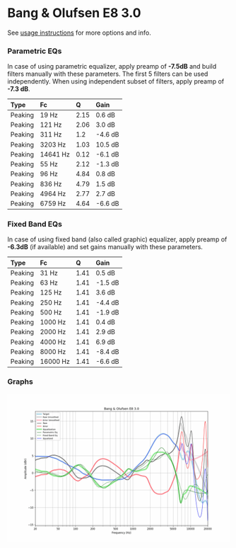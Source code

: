 # Bang & Olufsen E8 3.0
See [usage instructions](https://github.com/jaakkopasanen/AutoEq#usage) for more options and info.

### Parametric EQs
In case of using parametric equalizer, apply preamp of **-7.5dB** and build filters manually
with these parameters. The first 5 filters can be used independently.
When using independent subset of filters, apply preamp of **-7.3 dB**.

| Type    | Fc       |    Q | Gain    |
|:--------|:---------|:-----|:--------|
| Peaking | 19 Hz    | 2.15 | 0.6 dB  |
| Peaking | 121 Hz   | 2.06 | 3.0 dB  |
| Peaking | 311 Hz   | 1.2  | -4.6 dB |
| Peaking | 3203 Hz  | 1.03 | 10.5 dB |
| Peaking | 14641 Hz | 0.12 | -6.1 dB |
| Peaking | 55 Hz    | 2.12 | -1.3 dB |
| Peaking | 96 Hz    | 4.84 | 0.8 dB  |
| Peaking | 836 Hz   | 4.79 | 1.5 dB  |
| Peaking | 4964 Hz  | 2.77 | 2.7 dB  |
| Peaking | 6759 Hz  | 4.64 | -6.6 dB |

### Fixed Band EQs
In case of using fixed band (also called graphic) equalizer, apply preamp of **-6.3dB**
(if available) and set gains manually with these parameters.

| Type    | Fc       |    Q | Gain    |
|:--------|:---------|:-----|:--------|
| Peaking | 31 Hz    | 1.41 | 0.5 dB  |
| Peaking | 63 Hz    | 1.41 | -1.5 dB |
| Peaking | 125 Hz   | 1.41 | 3.6 dB  |
| Peaking | 250 Hz   | 1.41 | -4.4 dB |
| Peaking | 500 Hz   | 1.41 | -1.9 dB |
| Peaking | 1000 Hz  | 1.41 | 0.4 dB  |
| Peaking | 2000 Hz  | 1.41 | 2.9 dB  |
| Peaking | 4000 Hz  | 1.41 | 6.9 dB  |
| Peaking | 8000 Hz  | 1.41 | -8.4 dB |
| Peaking | 16000 Hz | 1.41 | -6.6 dB |

### Graphs
![](./Bang%20&%20Olufsen%20E8%203.0.png)